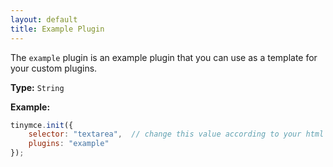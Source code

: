 ```yaml
---
layout: default
title: Example Plugin
---
```


The `example` plugin is an example plugin that you can use as a template for your custom plugins.

**Type:** `String`

**Example:**

```js
tinymce.init({
    selector: "textarea",  // change this value according to your html
    plugins: "example"
});
```
